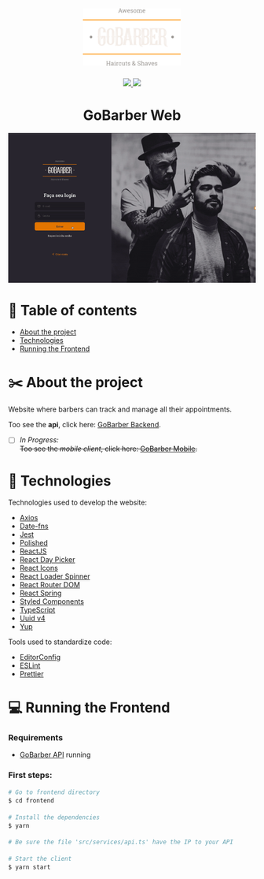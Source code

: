 

<h1 align="center">
	<img alt="GoStack" src="../assets/logo.svg" width="200px" />
</h1>

<p align="center">
    <a href="https://github.com/leeorf">
      <img src="https://img.shields.io/badge/-Github-000?style=flat-square&logo=Github&logoColor=white&link=https://github.com/leeorf">
    </a>
    <a href="https://www.linkedin.com/in/leonardorodriguesf/">
      <img src="https://img.shields.io/badge/-LinkedIn-blue?style=flat-square&logo=Linkedin&logoColor=white&link=https://www.linkedin.com/in/leonardof/">
    </a>
</p>

<h1 align="center">GoBarber Web</h1>

<p align="center">
     <img align="center" src="../assets/gobarber-web-app.gif">
</p>

# :open_file_folder: Table of contents
- [About the project](#scissors-about-the-project)
- [Technologies](#space_invader-technologies)
- [Running the Frontend](#gear-running-the-frontend)

# :scissors: About the project
Website where barbers can track and manage all their appointments.


Too see the **api**, click here: [GoBarber Backend](../backend).</br>
- [ ] *In Progress:*</br>
~~Too see the *mobile client*, click here: [GoBarber Mobile](../mobile).~~

# :space_invader: Technologies

Technologies used to develop the website:
- [Axios](https://github.com/axios/axios)
- [Date-fns](https://date-fns.org)
- [Jest](https://jestjs.io)
- [Polished](https://polished.js.org)
- [ReactJS](https://reactjs.org)
- [React Day Picker](https://react-day-picker.js.org)
- [React Icons](https://react-icons.github.io/react-icons/)
- [React Loader Spinner](https://github.com/mhnpd/react-loader-spinner)
- [React Router DOM](https://reactrouter.com/web/guides/quick-start)
- [React Spring](https://www.react-spring.io)
- [Styled Components](https://styled-components.com)
- [TypeScript](https://www.typescriptlang.org)
- [Uuid v4](https://github.com/thenativeweb/uuidv4)
- [Yup](https://github.com/jquense/yup)

Tools used to standardize code:
- [EditorConfig](https://editorconfig.org)
- [ESLint](https://eslint.org)
- [Prettier](https://prettier.io)

# :computer: Running the Frontend

### Requirements

- [GoBarber API](../backend) running

### First steps:
``` bash
# Go to frontend directory
$ cd frontend

# Install the dependencies
$ yarn

# Be sure the file 'src/services/api.ts' have the IP to your API

# Start the client
$ yarn start
```
